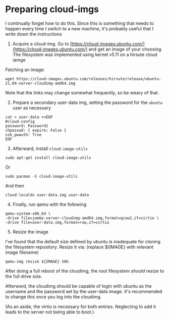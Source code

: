 # Preparing cloud-imgs 

I continually forget how to do this. Since this is something that needs to happen every
time I switch to a new machine, it's probably useful that I write down the instructions

1. Acquire a cloud-img. Go to [https://cloud-images.ubuntu.com/](https://cloud-images.ubuntu.com/)
and get an image of your choosing. The filesystem was implemented using kernel v5.11 on a
hirsute cloud iamge

Fetching an image:

```
wget https://cloud-images.ubuntu.com/releases/hirsute/release/ubuntu-21.04-server-cloudimg-amd64.img
```

Note that the links may change somewhat frequently, so be weary of that.

2. Prepare a secondary user-data img, setting the password for the `ubuntu` user as necessary

```
cat > user-data <<EOF
#cloud-config
password: Password1
chpasswd: { expire: False }
ssh_pwauth: True
EOF
```

3. Afterward, install `cloud-image-utils`

```
sudo apt-get install cloud-image-utils
```

Or

```
sudo pacman -S cloud-image-utils
```

And then

```
cloud-localds user-data.img user-data
```

4. Finally, run qemu with the following

```
qemu-system-x86_64 \
-drive file=jammy-server-cloudimg-amd64.img,format=qcow2,if=virtio \
-drive file=user-data.img,format=raw,if=virtio
```

5. Resize the image

I've found that the default size defined by ubuntu is inadequate for cloning the filesystem 
repository. Resize it via: (replace ${IMAGE} with relevant image filename)

```
qemu-img resize ${IMAGE} 50G
```

After doing a full reboot of the cloudimg, the root filesystem *should* resize to the full
drive size.

Afterward, the cloudimg should be capable of login with ubuntu as the username and the 
password set by the user-data image. It's recommended to change this once you log into the
cloudimg.

(As an aside, the virtio is necessary for both entries. Neglecting to add it leads to 
the server not being able to boot.)

